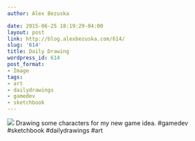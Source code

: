 ```yaml
---
author: Alex Bezuska

date: 2015-06-25 18:19:29-04:00
layout: post
link: http://blog.alexbezuska.com/614/
slug: '614'
title: Daily Drawing
wordpress_id: 614
post_format:
- Image
tags:
- art
- dailydrawings
- gamedev
- sketchbook
---
```

![](/images/2015/06/tumblr_nqiiwhEfcr1u11b0ro1_1280.jpg)
Drawing some characters for my new game idea. #gamedev #sketchbook #dailydrawings #art
